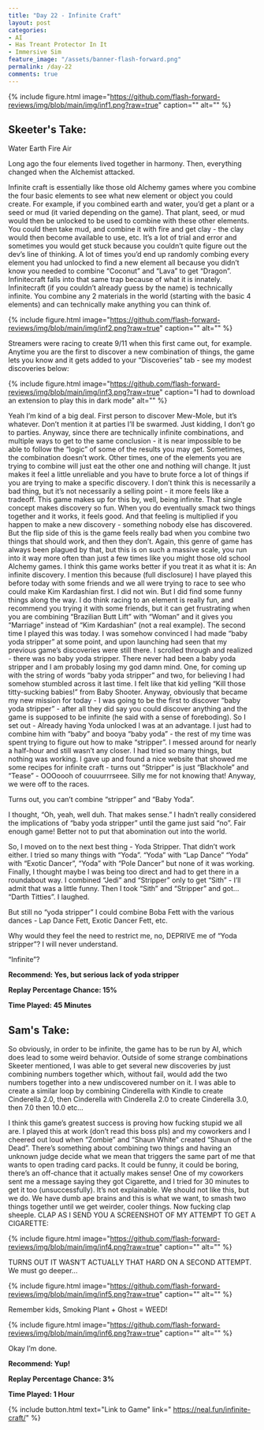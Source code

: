 ```yaml
---
title: "Day 22 - Infinite Craft"
layout: post
categories:
- AI
- Has Treant Protector In It
- Immersive Sim
feature_image: "/assets/banner-flash-forward.png"
permalink: /day-22
comments: true
---
```


{% include figure.html image="https://github.com/flash-forward-reviews/img/blob/main/img/inf1.png?raw=true" caption="" alt="" %}

## Skeeter's Take:

Water
Earth
Fire
Air

Long ago the four elements lived together in harmony. Then, everything changed when the Alchemist attacked. 

Infinite craft is essentially like those old Alchemy games where you combine the four basic elements to see what new element or object you could create. For example, if you combined earth and water, you’d get a plant or a seed or mud (it varied depending on the game). That plant, seed, or mud would then be unlocked to be used to combine with these other elements. You could then take mud, and combine it with fire and get clay - the clay would then become available to use, etc. It’s a lot of trial and error and sometimes you would get stuck because you couldn’t quite figure out the dev’s line of thinking. A lot of times you’d end up randomly combing every element you had unlocked to find a new element all because you didn’t know you needed to combine “Coconut” and “Lava” to get “Dragon”. 
Infinitecraft falls into that same trap because of what it is innately. 
Infinitecraft (if you couldn’t already guess by the name) is technically infinite. You combine any 2 materials in the world (starting with the basic 4 elements) and can technically make anything you can think of.

{% include figure.html image="https://github.com/flash-forward-reviews/img/blob/main/img/inf2.png?raw=true" caption="" alt="" %}

Streamers were racing to create 9/11 when this first came out, for example. Anytime you are the first to discover a new combination of things, the game lets you know and it gets added to your “Discoveries” tab - see my modest discoveries below:

{% include figure.html image="https://github.com/flash-forward-reviews/img/blob/main/img/inf3.png?raw=true" caption="I had to download an extension to play this in dark mode" alt="" %}

Yeah I’m kind of a big deal. First person to discover Mew-Mole, but it’s whatever. Don’t mention it at parties I’ll be swarmed. 
Just kidding, I don’t go to parties.
Anyway, since there are technically infinite combinations, and multiple ways to get to the same conclusion - it is near impossible to be able to follow the “logic” of some of the results you may get. Sometimes, the combination doesn’t work. Other times, one of the elements you are trying to combine will just eat the other one and nothing will change. 
It just makes it feel a little unreliable and you have to brute force a lot of things if you are trying to make a specific discovery. I don’t think this is necessarily a bad thing, but it’s not necessarily a selling point - it more feels like a tradeoff. This game makes up for this by, well, being infinite. That single concept makes discovery so fun. When you do eventually smack two things together and it works, it feels good. And that feeling is multiplied if you happen to make a new discovery - something nobody else has discovered. 
But the flip side of this is the game feels really bad when you combine two things that should work, and then they don’t. Again, this genre of game has always been plagued by that, but this is on such a massive scale, you run into it way more often than just a few times like you might those old school Alchemy games. 
I think this game works better if you treat it as what it is: An infinite discovery. 
I mention this because (full disclosure) I have played this before today with some friends and we all were trying to race to see who could make Kim Kardashian first. I did not win. But I did find some funny things along the way. I do think racing to an element is really fun, and recommend you trying it with some friends, but it can get frustrating when you are combining “Brazilian Butt Lift” with “Woman” and it gives you “Marriage” instead of “Kim Kardashian” (not a real example). 
The second time I played this was today. I was somehow convinced I had made “baby yoda stripper” at some point, and upon launching had seen that my previous game’s discoveries were still there. I scrolled through and realized - there was no baby yoda stripper. There never had been a baby yoda stripper and I am probably losing my god damn mind. One, for coming up with the string of words “baby yoda stripper” and two, for believing I had somehow stumbled across it last time. I felt like that kid yelling “Kill those titty-sucking babies!” from Baby Shooter. 
Anyway, obviously that became my new mission for today - I was going to be the first to discover “baby yoda stripper” - after all they did say you could discover anything and the game is supposed to be infinite (he said with a sense of foreboding). 
So I set out - Already having Yoda unlocked I was at an advantage. I just had to combine him with “baby” and booya “baby yoda” - the rest of my time was spent trying to figure out how to make “stripper”. I messed around for nearly a half-hour and still wasn’t any closer. I had tried so many things, but nothing was working. I gave up and found a nice website that showed me some recipes for infinite craft - turns out “Stripper” is just “Blackhole” and “Tease” - OOOoooh of couuurrrseee. Silly me for not knowing that! Anyway, we were off to the races. 

Turns out, you can’t combine “stripper” and “Baby Yoda”.

I thought, “Oh, yeah, well duh. That makes sense.” I hadn’t really considered the implications of “baby yoda stripper” until the game just said “no”. Fair enough game! Better not to put that abomination out into the world. 

So, I moved on to the next best thing - Yoda Stripper. 
That didn’t work either. 
I tried so many things with “Yoda”. “Yoda” with “Lap Dance” 
“Yoda” with “Exotic Dancer”, “Yoda” with “Pole Dancer” but none of it was working. 
Finally, I thought maybe I was being too direct and had to get there in a roundabout way. 
I combined “Jedi” and “Stripper” only to get “Sith” - I’ll admit that was a little funny. 
Then I took “Sith” and “Stripper” and got… “Darth Titties”. I laughed. 

But still no “yoda stripper”
I could combine Boba Fett with the various dances - Lap Dance Fett, Exotic Dancer Fett, etc. 

Why would they feel the need to restrict me, no, DEPRIVE me of “Yoda stripper”?
I will never understand.

“Infinite”?

**Recommend: Yes, but serious lack of yoda stripper**

**Replay Percentage Chance: 15%**

**Time Played: 45 Minutes**

## Sam's Take:

So obviously, in order to be infinite, the game has to be run by AI, which does lead to some weird behavior. Outside of some strange combinations Skeeter mentioned, I was able to get several new discoveries by just combining numbers together which, without fail, would add the two numbers together into a new undiscovered number on it. I was able to create a similar loop by combining Cinderella with Kindle to create Cinderella 2.0, then Cinderella with Cinderella 2.0 to create Cinderella 3.0, then 7.0 then 10.0 etc...

I think this game’s greatest success is proving how fucking stupid we all are. I played this at work (don’t read this boss pls) and my coworkers and I cheered out loud when “Zombie” and “Shaun White” created “Shaun of the Dead”. There’s something about combining two things and having an unknown judge decide what we mean that triggers the same part of me that wants to open trading card packs. It could be funny, it could be boring, there’s an off-chance that it actually makes sense! One of my coworkers sent me a message saying they got Cigarette, and I tried for 30 minutes to get it too (unsuccessfully). It’s not explainable. We should not like this, but we do. We have dumb ape brains and this is what we want, to smash two things together until we get weirder, cooler things. Now fucking clap sheeple. CLAP AS I SEND YOU A SCREENSHOT OF MY ATTEMPT TO GET A CIGARETTE:

{% include figure.html image="https://github.com/flash-forward-reviews/img/blob/main/img/inf4.png?raw=true" caption="" alt="" %}

TURNS OUT IT WASN’T ACTUALLY THAT HARD ON A SECOND ATTEMPT. We must go deeper...

{% include figure.html image="https://github.com/flash-forward-reviews/img/blob/main/img/inf5.png?raw=true" caption="" alt="" %}

Remember kids, Smoking Plant + Ghost = WEED!

{% include figure.html image="https://github.com/flash-forward-reviews/img/blob/main/img/inf6.png?raw=true" caption="" alt="" %}

Okay I’m done.

**Recommend: Yup!**

**Replay Percentage Chance: 3%**

**Time Played: 1 Hour**

{% include button.html text="Link to Game" link=" https://neal.fun/infinite-craft/" %}